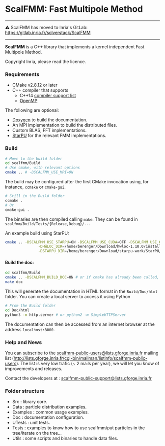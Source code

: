 # ScalFMM: Fast Multipole Method

----

:warning: ScalFMM has moved to Inria's GitLab: https://gitlab.inria.fr/solverstack/ScalFMM

----

**ScalFMM** is a C++ library that implements a kernel independent Fast Multipole Method.


Copyright Inria, please read the licence.

### Requirements

  - CMake v2.8.12 or later
  - C++ compiler that supports
    - C++14 [compiler support list](http://en.cppreference.com/w/cpp/compiler_support)
    - [OpenMP](http://www.openmp.org/resources/openmp-compilers/)

The following are optional:

  - [Doxygen](http://www.stack.nl/~dimitri/doxygen/) to build the documentation.
  - An MPI implementation to build the distributed files.
  - Custom BLAS, FFT implementations.
  - [StarPU](http://starpu.gforge.inria.fr/) for the relevant FMM implementations.

### Build

``` bash
# Move to the build folder
cd scalfmm/Build
# Use cmake, with relevant options
cmake .. # -DSCALFMM_USE_MPI=ON
```

The build may be configured after the first CMake invocation using, for instance, `ccmake` or `cmake-gui`.

```bash
# Still in the Build folder
ccmake .
# Or
cmake-gui .
```

The binaries are then compiled calling `make`. They can be found in `scalfmm/Build/Tests/{Release,Debug}/...`

An example build using StarPU:

```bash
cmake .. -DSCALFMM_USE_STARPU=ON -DSCALFMM_USE_CUDA=OFF -DSCALFMM_USE_OPENCL=OFF  \
               -DHWLOC_DIR=/home/berenger/Download/hwloc-1.10.0/install/      \
               -DSTARPU_DIR=/home/berenger/Download/starpu-work/StarPU/installwithfxt
```


#### Build the doc:

```bash
cd scalfmm/Build
cmake .. -DSCALFMM_BUILD_DOC=ON # or if cmake has already been called, ccmake .
make doc
```

This will generate the documentation in HTML format in the `Build/Doc/html` folder. You can create a local server to access it using Python

```bash
# From the Build folder
cd Doc/html
python3 -m http.server # or python2 -m SimpleHTTPServer
```

The documentation can then be accessed from an internet browser at the address `localhost:8000`.


### Help and News

You can subscribe to the scalfmm-public-users@lists.gforge.inria.fr mailing list (http://lists.gforge.inria.fr/cgi-bin/mailman/listinfo/scalfmm-public-users). The list is very low trafic (~ 2 mails per year), we will let you know of improvements and releases.

Contact the developers at : scalfmm-public-support@lists.gforge.inria.fr

### Folder structure
  - Src : library core.
  - Data : particle distribution examples.
  - Examples : common usage examples.
  - Doc : documentation configuration.
  - UTests : unit tests.
  - Tests : examples to know how to use scalfmm/put particles in the tree/iterate on the tree...
  - Utils : some scripts and binaries to handle data files.

